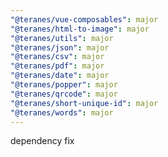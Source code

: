 ```yaml
---
"@teranes/vue-composables": major
"@teranes/html-to-image": major
"@teranes/utils": major
"@teranes/json": major
"@teranes/csv": major
"@teranes/pdf": major
"@teranes/date": major
"@teranes/popper": major
"@teranes/qrcode": major
"@teranes/short-unique-id": major
"@teranes/words": major
---
```


dependency fix
